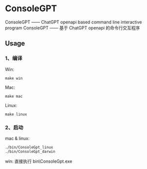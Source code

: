 # ConsoleGPT
ConsoleGPT —— ChatGPT openapi based command line  interactive program
ConsoleGPT —— 基于 ChatGPT openapi 的命令行交互程序

## Usage
### 1、编译
Win:
```
make win
```

Mac:
```
make mac
```

Linux:
```
make linux
```

### 2、启动
mac & linux:
```
./bin/ConsoleGpt_linux
./bin/ConsoleGpt_darwin
```

win:
直接执行 bin\ConsoleGpt.exe

